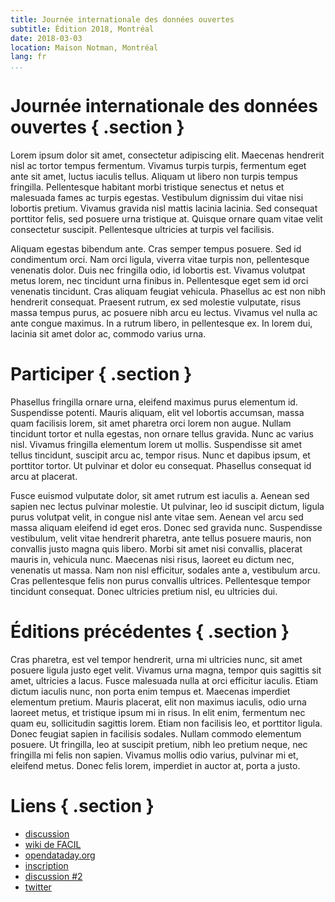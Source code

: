 ```yaml
---
title: Journée internationale des données ouvertes
subtitle: Édition 2018, Montréal
date: 2018-03-03
location: Maison Notman, Montréal
lang: fr
...
```


# Journée internationale des données ouvertes { .section }

Lorem ipsum dolor sit amet, consectetur adipiscing elit. Maecenas hendrerit nisl ac tortor tempus fermentum. Vivamus turpis turpis, fermentum eget ante sit amet, luctus iaculis tellus. Aliquam ut libero non turpis tempus fringilla. Pellentesque habitant morbi tristique senectus et netus et malesuada fames ac turpis egestas. Vestibulum dignissim dui vitae nisi lobortis pretium. Vivamus gravida nisl mattis lacinia lacinia. Sed consequat porttitor felis, sed posuere urna tristique at. Quisque ornare quam vitae velit consectetur suscipit. Pellentesque ultricies at turpis vel facilisis.

Aliquam egestas bibendum ante. Cras semper tempus posuere. Sed id condimentum orci. Nam orci ligula, viverra vitae turpis non, pellentesque venenatis dolor. Duis nec fringilla odio, id lobortis est. Vivamus volutpat metus lorem, nec tincidunt urna finibus in. Pellentesque eget sem id orci venenatis tincidunt. Cras aliquam feugiat vehicula. Phasellus ac est non nibh hendrerit consequat. Praesent rutrum, ex sed molestie vulputate, risus massa tempus purus, ac posuere nibh arcu eu lectus. Vivamus vel nulla ac ante congue maximus. In a rutrum libero, in pellentesque ex. In lorem dui, lacinia sit amet dolor ac, commodo varius urna.

# Participer { .section }
Phasellus fringilla ornare urna, eleifend maximus purus elementum id. Suspendisse potenti. Mauris aliquam, elit vel lobortis accumsan, massa quam facilisis lorem, sit amet pharetra orci lorem non augue. Nullam tincidunt tortor et nulla egestas, non ornare tellus gravida. Nunc ac varius nisl. Vivamus fringilla elementum lorem ut mollis. Suspendisse sit amet tellus tincidunt, suscipit arcu ac, tempor risus. Nunc et dapibus ipsum, et porttitor tortor. Ut pulvinar et dolor eu consequat. Phasellus consequat id arcu at placerat.

Fusce euismod vulputate dolor, sit amet rutrum est iaculis a. Aenean sed sapien nec lectus pulvinar molestie. Ut pulvinar, leo id suscipit dictum, ligula purus volutpat velit, in congue nisl ante vitae sem. Aenean vel arcu sed massa aliquam eleifend id eget eros. Donec sed gravida nunc. Suspendisse vestibulum, velit vitae hendrerit pharetra, ante tellus posuere mauris, non convallis justo magna quis libero. Morbi sit amet nisi convallis, placerat mauris in, vehicula nunc. Maecenas nisi risus, laoreet eu dictum nec, venenatis ut massa. Nam non nisl efficitur, sodales ante a, vestibulum arcu. Cras pellentesque felis non purus convallis ultrices. Pellentesque tempor tincidunt consequat. Donec ultricies pretium nisl, eu ultricies dui.

# Éditions précédentes { .section }
Cras pharetra, est vel tempor hendrerit, urna mi ultricies nunc, sit amet posuere ligula justo eget velit. Vivamus urna magna, tempor quis sagittis sit amet, ultricies a lacus. Fusce malesuada nulla at orci efficitur iaculis. Etiam dictum iaculis nunc, non porta enim tempus et. Maecenas imperdiet elementum pretium. Mauris placerat, elit non maximus iaculis, odio urna laoreet metus, et tristique ipsum mi in risus. In elit enim, fermentum nec quam eu, sollicitudin sagittis lorem. Etiam non facilisis leo, et porttitor ligula. Donec feugiat sapien in facilisis sodales. Nullam commodo elementum posuere. Ut fringilla, leo at suscipit pretium, nibh leo pretium neque, nec fringilla mi felis non sapien. Vivamus mollis odio varius, pulvinar mi et, eleifend metus. Donec felis lorem, imperdiet in auctor at, porta a justo.

# Liens { .section }
* [discussion][]
* [wiki de FACIL][]
* [opendataday.org][]
* [inscription][]
* [discussion #2][]
* [twitter][]

[discussion]: <https://forumsdulibre.quebec/t/journee-internationale-des-donnees-ouvertes-2018/324?u=millette>
[wiki de FACIL]: <https://wiki.facil.qc.ca/view/Journ%C3%A9e_internationale_des_donn%C3%A9es_ouvertes>
[opendataday.org]: <https://opendataday.org/>
[inscription]: <https://dates.facil.services/jido2018>
[discussion #2]: <https://groups.google.com/forum/#!topic/open-data-day/jB8UDS6JKNk>
[twitter]: <https://twitter.com/RoLLodeQc/status/966047326858104832>


